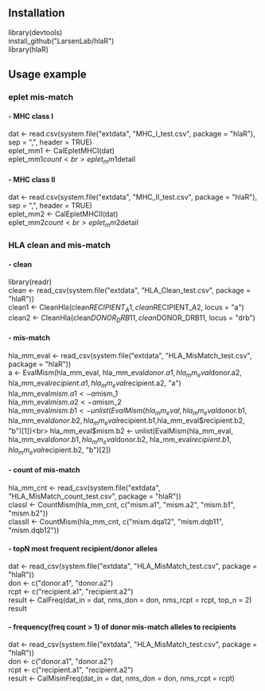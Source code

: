 ## Installation
library(devtools)<br>
install_github("LarsenLab/hlaR")<br>
library(hlaR)<br> 

## Usage example
### eplet mis-match
#### - MHC class I
dat <- read.csv(system.file("extdata", "MHC_I_test.csv", package = "hlaR"), sep = ",", header = TRUE)<br>
eplet_mm1 <- CalEpletMHCI(dat)<br>
eplet_mm1$count<br>
eplet_mm1$detail<br>
#### - MHC class II
dat <- read.csv(system.file("extdata", "MHC_II_test.csv", package = "hlaR"), sep = ",", header = TRUE)<br>
eplet_mm2 <- CalEpletMHCII(dat)<br>
eplet_mm2$count<br> 
eplet_mm2$detail<br>

### HLA clean and mis-match
#### - clean
library(readr)<br>
clean <- read_csv(system.file("extdata", "HLA_Clean_test.csv", package = "hlaR"))<br>
clean1 <- CleanHla(clean$RECIPIENT_A1, clean$RECIPIENT_A2, locus = "a")<br>
clean2 <- CleanHla(clean$DONOR_DRB11, clean$DONOR_DRB11, locus = "drb")<br>
#### - mis-match
hla_mm_eval <- read_csv(system.file("extdata", "HLA_MisMatch_test.csv", package = "hlaR"))<br>
a <- EvalMism(hla_mm_eval, hla_mm_eval$donor.a1, hla_mm_eval$donor.a2, hla_mm_eval$recipient.a1, hla_mm_eval$recipient.a2, "a")<br>
hla_mm_eval$mism.a1 <- a$mism_1<br>
hla_mm_eval$mism.a2 <- a$mism_2<br>
hla_mm_eval$mism.b1 <- unlist(EvalMism(hla_mm_eval, hla_mm_eval$donor.b1, hla_mm_eval$donor.b2, hla_mm_eval$recipient.b1,hla_mm_eval$recipient.b2, "b")[1])<br>
hla_mm_eval$mism.b2 <- unlist(EvalMism(hla_mm_eval, hla_mm_eval$donor.b1, hla_mm_eval$donor.b2, hla_mm_eval$recipient.b1,hla_mm_eval$recipient.b2, "b")[2])<br>
#### - count of mis-match
hla_mm_cnt <- read_csv(system.file("extdata", "HLA_MisMatch_count_test.csv", package = "hlaR"))<br>
classI <- CountMism(hla_mm_cnt, c("mism.a1", "mism.a2", "mism.b1", "mism.b2"))<br>
classII <- CountMism(hla_mm_cnt, c("mism.dqa12", "mism.dqb11", "mism.dqb12"))<br>
#### - topN most frequent recipient/donor alleles 
dat <- read_csv(system.file("extdata", "HLA_MisMatch_test.csv", package = "hlaR"))<br>
don <- c("donor.a1", "donor.a2")<br>
rcpt <- c("recipient.a1", "recipient.a2")<br>
result <- CalFreq(dat_in = dat, nms_don = don, nms_rcpt = rcpt, top_n = 2)<br>
result<br>
#### - frequency(freq count > 1) of donor mis-match alleles to recipients
dat <- read_csv(system.file("extdata", "HLA_MisMatch_test.csv", package = "hlaR"))<br>
don <- c("donor.a1", "donor.a2")<br>
rcpt <- c("recipient.a1", "recipient.a2")<br>
result <- CalMismFreq(dat_in = dat, nms_don = don, nms_rcpt = rcpt)<br> 

